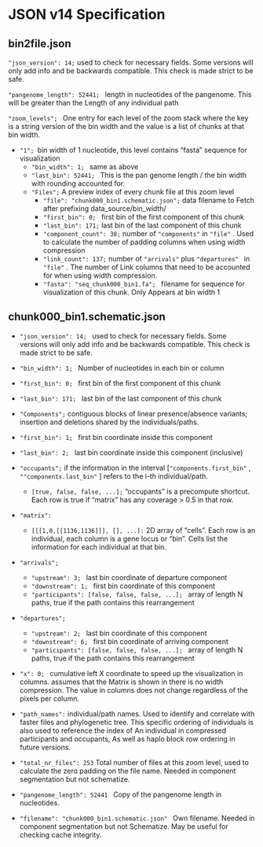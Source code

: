# **JSON v14 Specification**

## **bin2file.json**

`"json_version": 14;` used to check for necessary fields. Some versions will only add info and be backwards compatible. This check is made strict to be safe.

`"pangenome_length": 52441; ` length in nucleotides of the pangenome.  This will be greater than the Length of any individual path 

`"zoom_levels"; ` One entry for each level of the zoom stack where the key is a string version of the bin width and the value is a list of chunks at that bin width.



*   `"1"; `bin width of 1 nucleotide, this level contains “fasta” sequence for visualization
    *   `"bin_width": 1; ` same as above` `
    *   `"last_bin": 52441; ` This is the pan genome length / the bin width with rounding accounted for.
    *   `"Files";`  A preview index of every chunk file at this zoom level 
        *   `"file": "chunk000_bin1.schematic.json";`  data filename to Fetch after prefixing data_source/bin_width/
        *   `"first_bin": 0; ` first bin of the first component of this chunk
        *   `"last_bin": 171;` last bin of the last component of this chunk
        *   `"component_count": 38;`  number of `"components"`  in `"file"` . Used to calculate the number of padding columns when using width compression 
        *   `"link_count": 137;`  number of `"arrivals"`  plus `"departures" ` in `"file"` . The number of Link columns that need to be accounted for when using width compression.
        *   `"fasta": "seq_chunk000_bin1.fa"; ` filename for sequence for visualization of this chunk. Only Appears at bin width 1 

## chunk000_bin1.schematic.json 

* `"json_version": 14; ` used to check for necessary fields. Some versions will only add info and be backwards compatible. This check is made strict to be safe.

* `"bin_width": 1; ` Number of nucleotides in each bin or column

* `"first_bin": 0; ` first bin of the first component of this chunk

* `"last_bin": 171; ` last bin of the last component of this chunk

* `"Components";`  contiguous blocks of linear presence/absence variants; insertion and deletions shared by the individuals/paths.



*   `"first_bin": 1; ` first bin coordinate inside this component
*   `"last_bin": 2; ` last bin coordinate inside this component (inclusive)
*   `"occupants";`  if the information in the interval [`"components.first_bin"` , `""components.last_bin"` ] refers to the i-th individual/path.
    *   `[true, false, false, ...];` “occupants” is a precompute shortcut. Each row is true if “matrix” has any coverage > 0.5 in that row. 
*   `"matrix":` 
    *   `[[[1,0,[[1136,1136]]], [], ...]:` 2D array of “cells”.  Each row is an individual, each column is a gene locus or “bin”. Cells list the information for each individual at that bin.  
*   `"arrivals";` 
    *   `"upstream": 3; ` last bin coordinate of departure component
    *   `"downstream": 1; ` first bin coordinate of this component
    *   `"participants": [false, false, false, ...]; ` array of length N paths, true if the path contains this rearrangement
*   `"departures";` 
    *   `"upstream": 2; ` last bin coordinate of this component
    *   `"downstream": 6; ` first bin coordinate of arriving component
    *   `"participants": [false, false, false, ...]; ` array of length N paths, true if the path contains this rearrangement

* `"x": 0; ` cumulative left X coordinate to speed up the visualization in columns. assumes that the Matrix is shown in there is no width compression. The value in columns does not change regardless of the pixels per column.

* `"path_names":`  individual/path names. Used to identify and correlate with faster files and phylogenetic tree.  This specific ordering of individuals is also used to reference the index of An individual in compressed participants and occupants, As well as haplo block row ordering in future versions. 

* `"total_nr_files": 253`  Total number of files at this zoom level,  used to calculate the zero padding on the file name. Needed in component segmentation but not schematize.

* `"pangenome_length": 52441 ` Copy of the pangenome length in nucleotides. 

* `"filename": "chunk000_bin1.schematic.json" ` Own filename. Needed in component segmentation but not Schematize. May be useful for checking cache integrity.  

